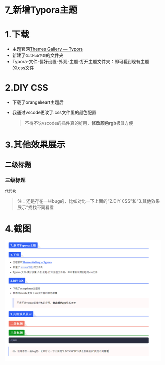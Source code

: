 # 7_新增Typora主题

# 1.下载

- 主题官网[Themes Gallery — Typora](https://theme.typora.io/)
- 新建了`GitHub下载`的文件夹
- Typora-文件-偏好设置-外观-主题-打开主题文件夹：即可看到现有主题的.css文件

# 2.DIY CSS

- 下载了orangeheart主题后

- 我通过vscode更改了.css文件里的颜色配置

  > 不得不说vscode的插件真的好用，**修改颜色rgb**极其方便

# 3.其他效果展示

## 二级标题

### 三级标题

```
代码块
```

> 注：还是存在一些bug的，比如对比一下上面的“2.DIY CSS”和“3.其他效果展示”找找不同看看

# 4.截图

<img src='../src/img/image-20220530205328117.png'>